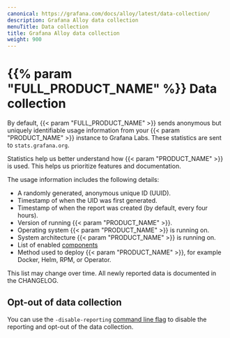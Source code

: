 ```yaml
---
canonical: https://grafana.com/docs/alloy/latest/data-collection/
description: Grafana Alloy data collection
menuTitle: Data collection
title: Grafana Alloy data collection
weight: 900
---
```


# {{% param "FULL_PRODUCT_NAME" %}} Data collection

By default, {{< param "FULL_PRODUCT_NAME" >}} sends anonymous but uniquely identifiable usage information from your {{< param "PRODUCT_NAME" >}} instance to Grafana Labs.
These statistics are sent to `stats.grafana.org`.

Statistics help us better understand how {{< param "PRODUCT_NAME" >}} is used. This helps us prioritize features and documentation.

The usage information includes the following details:

* A randomly generated, anonymous unique ID (UUID).
* Timestamp of when the UID was first generated.
* Timestamp of when the report was created (by default, every four hours).
* Version of running {{< param "PRODUCT_NAME" >}}.
* Operating system {{< param "PRODUCT_NAME" >}} is running on.
* System architecture {{< param "PRODUCT_NAME" >}} is running on.
* List of enabled [components][]
* Method used to deploy {{< param "PRODUCT_NAME" >}}, for example Docker, Helm, RPM, or Operator.

This list may change over time. All newly reported data is documented in the CHANGELOG.

## Opt-out of data collection

You can use the `-disable-reporting` [command line flag][] to disable the reporting and opt-out of the data collection.

[components]: ../concepts/components
[command line flag]: ../reference/cli/run

